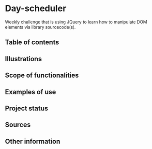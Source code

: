 # Day-scheduler
Weekly challenge that is using JQuery to learn how to manipulate DOM elements via library sourcecode(s).
## Table of contents
## Illustrations
## Scope of functionalities 
## Examples of use
## Project status 
## Sources
## Other information
